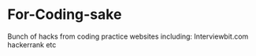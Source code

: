 # For-Coding-sake
Bunch of hacks from coding practice websites including:
Interviewbit.com
hackerrank etc
